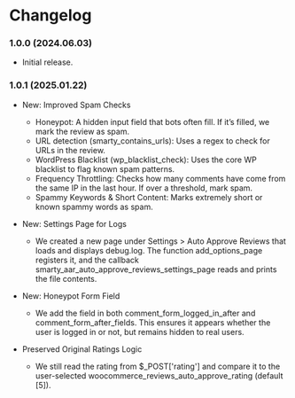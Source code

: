 # Changelog

### 1.0.0 (2024.06.03)
- Initial release.

### 1.0.1 (2025.01.22)
- New: Improved Spam Checks
    - Honeypot: A hidden input field that bots often fill. If it’s filled, we mark the review as spam.
    - URL detection (smarty_contains_urls): Uses a regex to check for URLs in the review.
    - WordPress Blacklist (wp_blacklist_check): Uses the core WP blacklist to flag known spam patterns.
    - Frequency Throttling: Checks how many comments have come from the same IP in the last hour. If over a threshold, mark spam.
    - Spammy Keywords & Short Content: Marks extremely short or known spammy words as spam.

- New: Settings Page for Logs
    - We created a new page under Settings > Auto Approve Reviews that loads and displays debug.log. The function add_options_page registers it, and the callback smarty_aar_auto_approve_reviews_settings_page reads and prints the file contents.

- New: Honeypot Form Field
    - We add the field in both comment_form_logged_in_after and comment_form_after_fields. This ensures it appears whether the user is logged in or not, but remains hidden to real users.

- Preserved Original Ratings Logic
    - We still read the rating from $_POST['rating'] and compare it to the user-selected woocommerce_reviews_auto_approve_rating (default [5]).